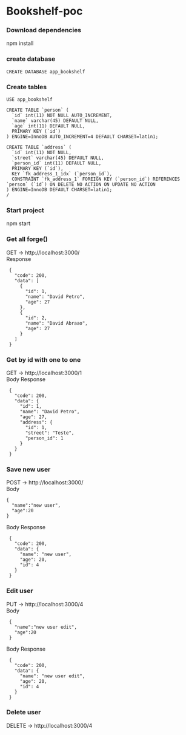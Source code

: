 # Bookshelf-poc

### Download dependencies
npm install

### create database 
```
CREATE DATABASE app_bookshelf
```

### Create tables

```
USE app_bookshelf

CREATE TABLE `person` (
  `id` int(11) NOT NULL AUTO_INCREMENT,
  `name` varchar(45) DEFAULT NULL,
  `age` int(11) DEFAULT NULL,
  PRIMARY KEY (`id`)
) ENGINE=InnoDB AUTO_INCREMENT=4 DEFAULT CHARSET=latin1; 

CREATE TABLE `address` (
  `id` int(11) NOT NULL,
  `street` varchar(45) DEFAULT NULL,
  `person_id` int(11) DEFAULT NULL,
  PRIMARY KEY (`id`),
  KEY `fk_address_1_idx` (`person_id`),
  CONSTRAINT `fk_address_1` FOREIGN KEY (`person_id`) REFERENCES `person` (`id`) ON DELETE NO ACTION ON UPDATE NO ACTION
) ENGINE=InnoDB DEFAULT CHARSET=latin1;
/

```

### Start project
npm start

### Get all forge()
GET -> http://localhost:3000/ <br>
Response
```
 {
   "code": 200,
   "data": [
     {
       "id": 1,
       "name": "David Petro",
       "age": 27
     },
     {
       "id": 2,
       "name": "David Abraao",
       "age": 27
     }
   ]
 }
 ```
 
### Get by id with one to one
GET -> http://localhost:3000/1 <br>
Body Response
```
 {
   "code": 200,
   "data": {
     "id": 1,
     "name": "David Petro",
     "age": 27,
     "address": {
       "id": 1,
       "street": "Teste",
       "person_id": 1
     }
   }
 }
 ```
### Save new user
POST -> http://localhost:3000/ <br>
Body 
 ```
 {
   "name":"new user",
   "age":20
 }
 ```
 Body Response
```
 {
   "code": 200,
   "data": {
     "name": "new user",
     "age": 20,
     "id": 4
   }
 }
``` 

### Edit user
PUT -> http://localhost:3000/4 <br>
Body
```
 {
   "name":"new user edit",
   "age":20
 }
 ```
 Body Response
```
 {
   "code": 200,
   "data": {
     "name": "new user edit",
     "age": 20,
     "id": 4
   }
 }
```
 
### Delete user
DELETE -> http://localhost:3000/4 <br>

 
 
